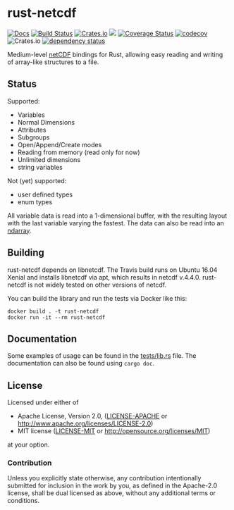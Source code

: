 # rust-netcdf

[![Docs](https://docs.rs/netcdf/badge.svg)](https://docs.rs/netcdf)
[![Build Status](https://travis-ci.org/mhiley/rust-netcdf.svg?branch=master)](https://travis-ci.org/mhiley/rust-netcdf)
[![Crates.io](https://img.shields.io/crates/d/netcdf.svg)](https://crates.io/crates/netcdf)
[![](http://meritbadge.herokuapp.com/netcdf)](https://crates.io/crates/netcdf)
[![Coverage Status](https://coveralls.io/repos/github/mhiley/rust-netcdf/badge.svg?branch=master)](https://coveralls.io/github/mhiley/rust-netcdf?branch=master)
[![codecov](https://codecov.io/gh/mhiley/rust-netcdf/branch/master/graph/badge.svg)](https://codecov.io/gh/mhiley/rust-netcdf)
![Crates.io](https://img.shields.io/crates/l/netcdf)
[![dependency status](https://deps.rs/repo/github/mhiley/rust-netcdf/status.svg)](https://deps.rs/repo/github/mhiley/rust-netcdf)

Medium-level [netCDF](http://www.unidata.ucar.edu/software/netcdf/) bindings for Rust, allowing easy reading and writing of array-like structures to a file.

## Status

Supported:

* Variables
* Normal Dimensions
* Attributes
* Subgroups
* Open/Append/Create modes
* Reading from memory (read only for now)
* Unlimited dimensions
* string variables


Not (yet) supported:

* user defined types
* enum types

All variable data is read into a 1-dimensional buffer, with the resulting layout with the last variable varying the fastest.
The data can also be read into an [ndarray](https://github.com/rust-ndarray/rust-ndarray).

## Building

rust-netcdf depends on libnetcdf. The Travis build runs on Ubuntu 16.04 Xenial and installs libnetcdf via apt, which results in netcdf v.4.4.0. rust-netcdf is not widely tested on other versions of netcdf.

You can build the library and run the tests via Docker like this:

```
docker build . -t rust-netcdf
docker run -it --rm rust-netcdf
```

## Documentation

Some examples of usage can be found in the [tests/lib.rs](tests/lib.rs) file. The documentation can also be found using `cargo doc`.

## License

Licensed under either of

 * Apache License, Version 2.0, ([LICENSE-APACHE](LICENSE-APACHE) or http://www.apache.org/licenses/LICENSE-2.0)
 * MIT license ([LICENSE-MIT](LICENSE-MIT) or http://opensource.org/licenses/MIT)

at your option.

### Contribution

Unless you explicitly state otherwise, any contribution intentionally submitted
for inclusion in the work by you, as defined in the Apache-2.0 license, shall be dual licensed as above, without any
additional terms or conditions.
